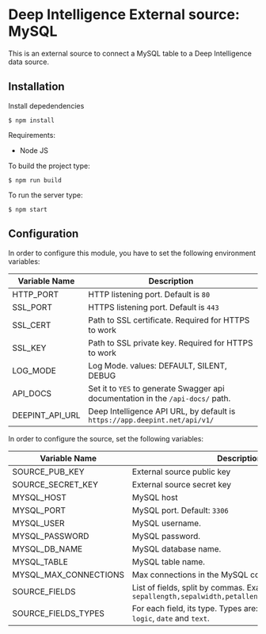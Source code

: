 # Deep Intelligence External source: MySQL

This is an external source to connect a MySQL table to a Deep Intelligence data source.

## Installation

Install depedendencies

```
$ npm install
```

Requirements:

 - Node JS

To build the project type:

```
$ npm run build
```

To run the server type:

```
$ npm start
```

## Configuration

In order to configure this module, you have to set the following environment variables:

| Variable Name | Description |
|---|---|
| HTTP_PORT | HTTP listening port. Default is `80` |
| SSL_PORT | HTTPS listening port. Default is `443` |
| SSL_CERT | Path to SSL certificate. Required for HTTPS to work |
| SSL_KEY | Path to SSL private key. Required for HTTPS to work |
| LOG_MODE | Log Mode. values: DEFAULT, SILENT, DEBUG |
| API_DOCS | Set it to `YES` to generate Swagger api documentation in the `/api-docs/` path. |
| DEEPINT_API_URL | Deep Intelligence API URL, by default is `https://app.deepint.net/api/v1/` |

In order to configure the source, set the following variables:

| Variable Name | Description |
|---|---|
| SOURCE_PUB_KEY | External source public key |
| SOURCE_SECRET_KEY | External source secret key |
| MYSQL_HOST | MySQL host |
| MYSQL_PORT | MySQL port. Default: `3306` |
| MYSQL_USER | MySQL username. |
| MYSQL_PASSWORD | MySQL password. |
| MYSQL_DB_NAME | MySQL database name. |
| MYSQL_TABLE | MySQL table name. |
| MYSQL_MAX_CONNECTIONS | Max connections in the MySQL connection pool. |
| SOURCE_FIELDS | List of fields, split by commas. Example: `sepallength,sepalwidth,petallength,petalwidth,species` |
| SOURCE_FIELDS_TYPES | For each field, its type. Types are: `nominal`, `numeric`, `logic`, `date` and `text`. |
